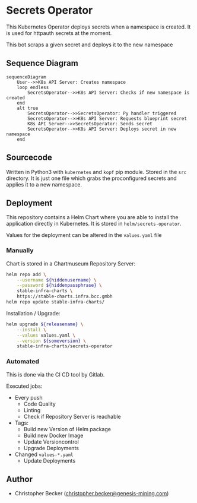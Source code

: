 # Secrets Operator

This Kubernetes Operator deploys secrets when a namespace is created. It is used for httpauth secrets at the moment.

This bot scraps a given secret and deploys it to the new namespace

## Sequence Diagram

```mermaid
sequenceDiagram
    User-->>K8s API Server: Creates namespace
    loop endless
        SecretsOperator-->>K8s API Server: Checks if new namespace is created
    end
    alt true
        SecretsOperator-->>SecretsOperator: Py handler triggered
        SecretsOperator-->>K8s API Server: Requests blueprint secret
        K8s API Server-->>SecretsOperator: Sends secret
        SecretsOperator-->>K8s API Server: Deploys secret in new namespace
    end
```

## Sourcecode

Written in Python3 with `kubernetes` and `kopf` pip module. Stored in the `src`
directory. It is just one file which grabs the proconfigured secrets and applies
it to a new namespace.

## Deployment

This repository contains a Helm Chart where you are able to install the application
directly in Kubernetes. It is stored in `helm/secrets-operator`.

Values for the deployment can be altered in the `values.yaml` file

### Manually

Chart is stored in a Chartmuseum Repository Server:

```bash
helm repo add \
    --username ${hiddenusername} \
    --password ${hiddenpassphrase} \
    stable-infra-charts \
    https://stable-charts.infra.bcc.gmbh
helm repo update stable-infra-charts/
```

Installation / Upgrade:

```bash
helm upgrade ${releasename} \
    --install \
    --values values.yaml \
    --version ${someversion} \
    stable-infra-charts/secrets-operator
```
### Automated

This is done via the CI CD tool by Gitlab.

Executed jobs:

* Every push
    * Code Quality
    * Linting
    * Check if Repository Server is reachable
* Tags:
    * Build new Version of Helm package
    * Build new Docker Image
    * Update Versioncontrol
    * Upgrade Deployments
* Changed `values-*.yaml`
    * Update Deployments

## Author

* Christopher Becker (christopher.becker@genesis-mining.com)
